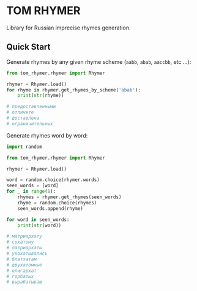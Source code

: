 # TOM RHYMER
Library for Russian imprecise rhymes generation.

## Quick Start
Generate rhymes by any given rhyme scheme (`aabb`, `abab`, `aaccbb`, etc ...):
```python
from tom_rhymer.rhymer import Rhymer

rhymer = Rhymer.load()
for rhyme in rhymer.get_rhymes_by_scheme('abab'):
    print(str(rhyme))

# предоставленными
# отличите
# доставлена
# ограничительных
```
Generate rhymes word by word:
```python
import random

from tom_rhymer.rhymer import Rhymer

rhymer = Rhymer.load()

word = random.choice(rhymer.words)
seen_words = [word]
for _ in range(8):
    rhymes = rhymer.get_rhymes(seen_words)
    rhyme = random.choice(rhymes)
    seen_words.append(rhyme)

for word in seen_words:
    print(str(word))

# матриархату
# сохатому
# патриархаты
# ухохатывались
# блатхатам
# двухатомные
# олигархат
# горбатых
# вырабатываю
```
